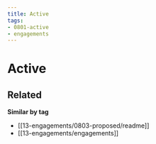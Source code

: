 ```yaml
---
title: Active
tags:
- 0801-active
- engagements
---
```

# Active

<!-- RELATED:START -->

## Related
**Similar by tag**
- [[13-engagements/0803-proposed/readme]]
- [[13-engagements/engagements]]

<!-- RELATED:END -->


